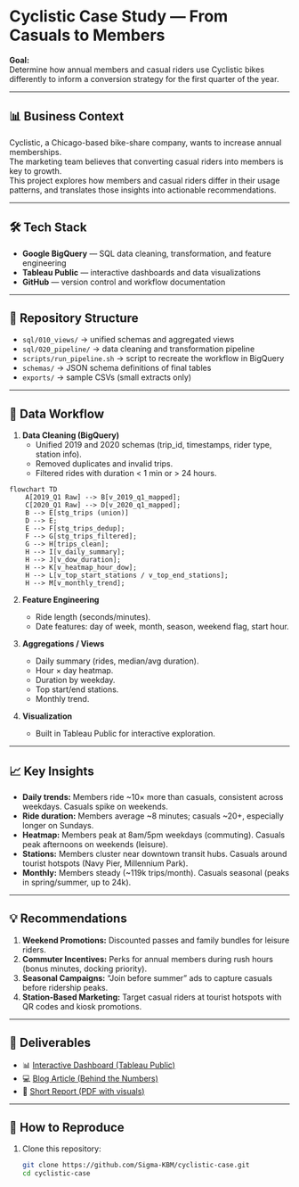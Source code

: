 # Cyclistic Case Study — From Casuals to Members


**Goal:**  
Determine how annual members and casual riders use Cyclistic bikes differently to inform a conversion strategy for the first quarter of the year.


---


## 📊 Business Context
Cyclistic, a Chicago-based bike-share company, wants to increase annual memberships.  
The marketing team believes that converting casual riders into members is key to growth.  
This project explores how members and casual riders differ in their usage patterns, and translates those insights into actionable recommendations.


---


## 🛠️ Tech Stack
- **Google BigQuery** — SQL data cleaning, transformation, and feature engineering  
- **Tableau Public** — interactive dashboards and data visualizations  
- **GitHub** — version control and workflow documentation  


---


## 📂 Repository Structure

- `sql/010_views/` → unified schemas and aggregated views  
- `sql/020_pipeline/` → data cleaning and transformation pipeline  
- `scripts/run_pipeline.sh` → script to recreate the workflow in BigQuery  
- `schemas/` → JSON schema definitions of final tables  
- `exports/` → sample CSVs (small extracts only)  


---


## 🔄 Data Workflow
1. **Data Cleaning (BigQuery)**  
   - Unified 2019 and 2020 schemas (trip_id, timestamps, rider type, station info).  
   - Removed duplicates and invalid trips.  
   - Filtered rides with duration < 1 min or > 24 hours.
  
```mermaid
flowchart TD
    A[2019_Q1 Raw] --> B[v_2019_q1_mapped];
    C[2020_Q1 Raw] --> D[v_2020_q1_mapped];
    B --> E[stg_trips (union)]
    D --> E;
    E --> F[stg_trips_dedup];
    F --> G[stg_trips_filtered];
    G --> H[trips_clean];
    H --> I[v_daily_summary];
    H --> J[v_dow_duration];
    H --> K[v_heatmap_hour_dow];
    H --> L[v_top_start_stations / v_top_end_stations];
    H --> M[v_monthly_trend];
```

2. **Feature Engineering**  
   - Ride length (seconds/minutes).  
   - Date features: day of week, month, season, weekend flag, start hour.  


3. **Aggregations / Views**  
   - Daily summary (rides, median/avg duration).  
   - Hour × day heatmap.  
   - Duration by weekday.  
   - Top start/end stations.  
   - Monthly trend.  


4. **Visualization**  
   - Built in Tableau Public for interactive exploration.  


---


## 📈 Key Insights
- **Daily trends:** Members ride ~10× more than casuals, consistent across weekdays. Casuals spike on weekends.  
- **Ride duration:** Members average ~8 minutes; casuals ~20+, especially longer on Sundays.  
- **Heatmap:** Members peak at 8am/5pm weekdays (commuting). Casuals peak afternoons on weekends (leisure).  
- **Stations:** Members cluster near downtown transit hubs. Casuals around tourist hotspots (Navy Pier, Millennium Park).  
- **Monthly:** Members steady (~119k trips/month). Casuals seasonal (peaks in spring/summer, up to 24k).  


---


## 💡 Recommendations
1. **Weekend Promotions:** Discounted passes and family bundles for leisure riders.  
2. **Commuter Incentives:** Perks for annual members during rush hours (bonus minutes, docking priority).  
3. **Seasonal Campaigns:** “Join before summer” ads to capture casuals before ridership peaks.  
4. **Station-Based Marketing:** Target casual riders at tourist hotspots with QR codes and kiosk promotions.  


---


## 🔗 Deliverables
- 📊 [Interactive Dashboard (Tableau Public)](https://public.tableau.com/views/CommutetoLeisureATaleofCyclisticRiders/Dashboard1?:language=en-US&:sid=&:redirect=auth&:display_count=n&:origin=viz_share_link)  
- 💻 [Blog Article (Behind the Numbers)](https://btninsights.blogspot.com/2025/09/from-casual-to-members-what-data-tells.html)  
- 📄 [Short Report (PDF with visuals)](https://drive.google.com/file/d/1AtTrose-DIJj7OZdQ80ujl7ZQukk20HU/view?usp=sharing)  


---


## 🚀 How to Reproduce
1. Clone this repository:
   ```bash
   git clone https://github.com/Sigma-KBM/cyclistic-case.git
   cd cyclistic-case
